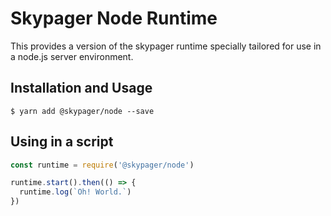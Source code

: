 # Skypager Node Runtime

This provides a version of the skypager runtime specially tailored for use in a node.js server environment.

## Installation and Usage

```shell
$ yarn add @skypager/node --save
```

## Using in a script

```javascript
const runtime = require('@skypager/node')

runtime.start().then(() => {
  runtime.log(`Oh! World.`)
})
```

